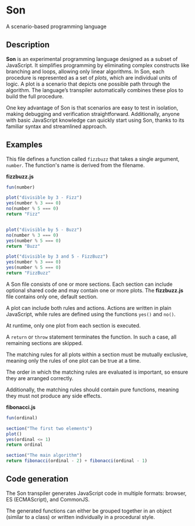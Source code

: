 # Son
A scenario-based programming language

## Description

**Son** is an experimental programming language designed as a subset of JavaScript. It simplifies programming by eliminating complex constructs like branching and loops, allowing only linear algorithms. In Son, each procedure is represented as a set of *plots*, which are individual units of logic. A plot is a scenario that depicts one possible path through the algorithm. The language’s transpiler automatically combines these plos to build the full procedure.

One key advantage of Son is that scenarios are easy to test in isolation, making debugging and verification straightforward. Additionally, anyone with basic JavaScript knowledge can quickly start using Son, thanks to its familiar syntax and streamlined approach.

## Examples

This file defines a function called `fizzbuzz` that takes a single argument, `number`. The function's name is derived from the filename.

**fizzbuzz.js**
```javascript
fun(number)

plot("divisible by 3 - Fizz")
yes(number % 3 === 0)
no(number % 5 === 0)
return "Fizz"


plot("divisible by 5 - Buzz")
no(number % 3 === 0)
yes(number % 5 === 0)
return "Buzz"

plot("divisible by 3 and 5 - FizzBuzz")
yes(number % 3 === 0)
yes(number % 5 === 0)
return "FizzBuzz"
```

A Son file consists of one or more sections. Each section can include optional shared code and may contain one or more plots. 
The **fizzbuzz.js** file contains only one, default section.

A plot can include both rules and actions. Actions are written in plain JavaScript, while rules are defined using the functions `yes()` and `no()`.

At runtime, only one plot from each section is executed.

A `return` or `throw` statement terminates the function. In such a case, all remaining sections are skipped.

The matching rules for all plots within a section must be mutually exclusive, meaning only the rules of one plot can be true at a time.

The order in which the matching rules are evaluated is important, so ensure they are arranged correctly. 

Additionally, the matching rules should contain pure functions, meaning they must not produce any side effects.

**fibonacci.js**
```javascript
fun(ordinal) 

section("The first two elements")
plot()
yes(ordinal <= 1)
return ordinal

section("The main algorithm")
return fibonacci(ordinal - 2) + fibonacci(ordinal - 1)
```

## Code generation

The Son transpiler generates JavaScript code in multiple formats: browser, ES (ECMAScript), and CommonJS. 

The generated functions can either be grouped together in an object (similar to a class) or written individually in a procedural style.
